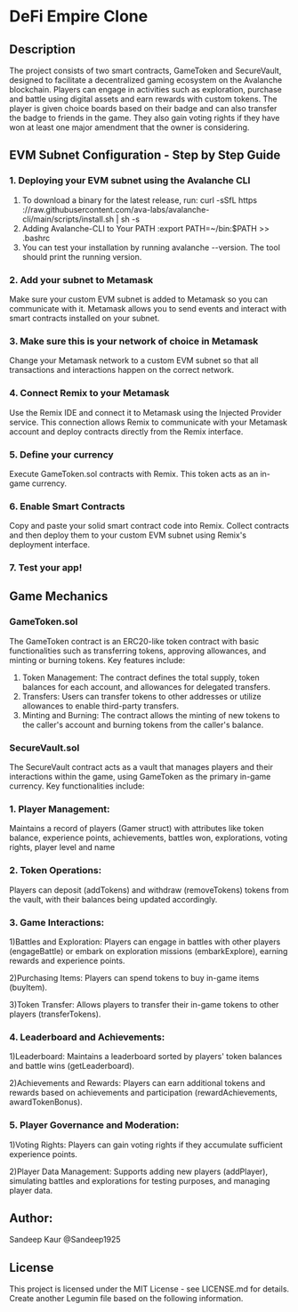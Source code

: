 # DeFi Empire Clone

## Description

The project consists of two smart contracts, GameToken and SecureVault, designed to facilitate a decentralized gaming ecosystem on the Avalanche blockchain. Players can engage in activities such as exploration, purchase and battle using digital assets and earn rewards with custom tokens.
The player is given choice boards based on their badge and can also transfer the badge to friends in the game. They also gain voting rights if they have won at least one major amendment that the owner is considering.

## EVM Subnet Configuration - Step by Step Guide

### 1. Deploying your EVM subnet using the Avalanche CLI
 1. To download a binary for the latest release, run: curl -sSfL https ://raw.githubusercontent.com/ava-labs/avalanche-cli/main/scripts/install.sh | sh -s
 2. Adding Avalanche-CLI to Your PATH :export PATH=~/bin:$PATH >> .bashrc
 3. You can test your installation by running avalanche --version. The tool should print the running version.

### 2. Add your subnet to Metamask

Make sure your custom EVM subnet is added to Metamask so you can communicate with it. Metamask allows you to send events and interact with smart contracts installed on your subnet.

### 3. Make sure this is your network of choice in Metamask

Change your Metamask network to a custom EVM subnet so that all transactions and interactions happen on the correct network.

### 4. Connect Remix to your Metamask

Use the Remix IDE and connect it to Metamask using the Injected Provider service. This connection allows Remix to communicate with your Metamask account and deploy contracts directly from the Remix interface.

### 5. Define your currency

Execute GameToken.sol contracts with Remix. This token acts as an in-game currency.

### 6. Enable Smart Contracts

Copy and paste your solid smart contract code into Remix. Collect contracts and then deploy them to your custom EVM subnet using Remix's deployment interface.

### 7. Test your app!

## Game Mechanics

### GameToken.sol
The GameToken contract is an ERC20-like token contract with basic functionalities such as transferring tokens, approving allowances, and minting or burning tokens. Key features include:

1. Token Management: The contract defines the total supply, token balances for each account, and allowances for delegated transfers.
2. Transfers: Users can transfer tokens to other addresses or utilize allowances to enable third-party transfers.
3. Minting and Burning: The contract allows the minting of new tokens to the caller's account and burning tokens from the caller's balance.

### SecureVault.sol
The SecureVault contract acts as a vault that manages players and their interactions within the game, using GameToken as the primary in-game currency. Key functionalities include:

### 1. Player Management: 
Maintains a record of players (Gamer struct) with attributes like token balance, experience points, achievements, battles won, explorations, voting rights, player level and name
   
### 2. Token Operations:
Players can deposit (addTokens) and withdraw (removeTokens) tokens from the vault, with their balances being updated accordingly.

### 3. Game Interactions:
   
   1)Battles and Exploration: Players can engage in battles with other players (engageBattle) or embark on exploration missions (embarkExplore), earning rewards 
     and experience points.
   
   2)Purchasing Items: Players can spend tokens to buy in-game items (buyItem).
   
   3)Token Transfer: Allows players to transfer their in-game tokens to other players (transferTokens).
   
### 4. Leaderboard and Achievements:
   
   1)Leaderboard: Maintains a leaderboard sorted by players' token balances and battle wins (getLeaderboard).
   
   2)Achievements and Rewards: Players can earn additional tokens and rewards based on achievements and participation (rewardAchievements, awardTokenBonus).
   
### 5. Player Governance and Moderation:
   
   1)Voting Rights: Players can gain voting rights if they accumulate sufficient experience points.
   
   2)Player Data Management: Supports adding new players (addPlayer), simulating battles and explorations for testing purposes, and managing player data.

## Author:
Sandeep Kaur @Sandeep1925

## License
This project is licensed under the MIT License - see LICENSE.md for details. Create another Legumin file based on the following information.
